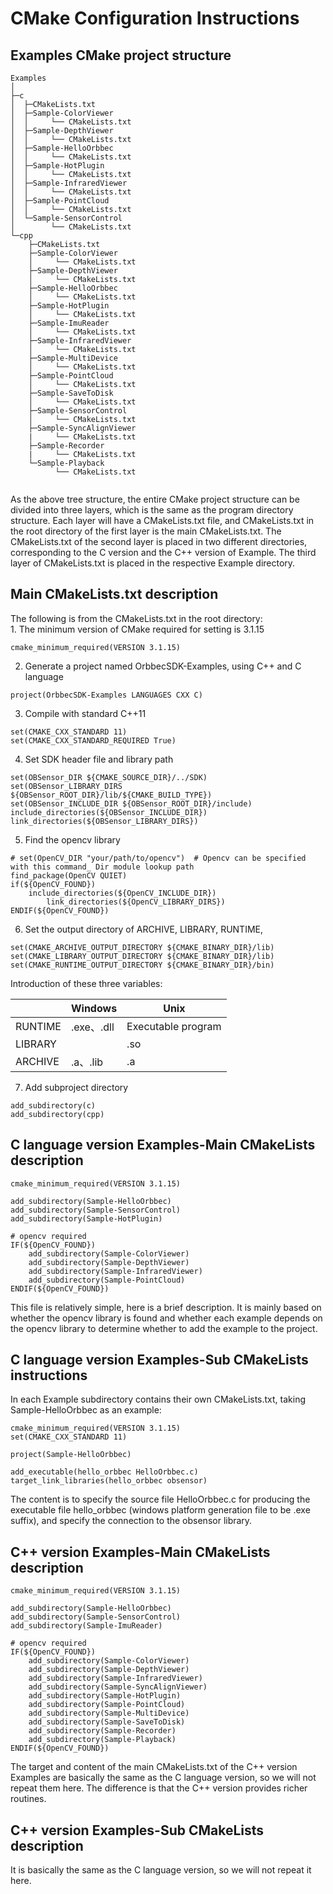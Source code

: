 # CMake Configuration Instructions
## Examples CMake project structure
```
Examples
│
├─c
│  ├─CMakeLists.txt
│  ├─Sample-ColorViewer
│  │     └── CMakeLists.txt
│  ├─Sample-DepthViewer
│  │     └── CMakeLists.txt
│  ├─Sample-HelloOrbbec
│  │     └── CMakeLists.txt
│  ├─Sample-HotPlugin
│  │     └── CMakeLists.txt
│  ├─Sample-InfraredViewer
│  │     └── CMakeLists.txt
│  ├─Sample-PointCloud
│  │     └── CMakeLists.txt
│  └─Sample-SensorControl
│        └── CMakeLists.txt
└─cpp
    ├─CMakeLists.txt
    ├─Sample-ColorViewer
    │     └── CMakeLists.txt
    ├─Sample-DepthViewer
    │     └── CMakeLists.txt
    ├─Sample-HelloOrbbec
    │     └── CMakeLists.txt
    ├─Sample-HotPlugin
    │     └── CMakeLists.txt
    ├─Sample-ImuReader
    │     └── CMakeLists.txt
    ├─Sample-InfraredViewer
    │     └── CMakeLists.txt
    ├─Sample-MultiDevice
    │     └── CMakeLists.txt
    ├─Sample-PointCloud
    │     └── CMakeLists.txt
    ├─Sample-SaveToDisk
    │     └── CMakeLists.txt
    ├─Sample-SensorControl
    │     └── CMakeLists.txt
    ├─Sample-SyncAlignViewer
    |     └── CMakeLists.txt 
    ├─Sample-Recorder
    |     └── CMakeLists.txt 
    └─Sample-Playback
          └── CMakeLists.txt 
          
```
As the above tree structure, the entire CMake project structure can be divided into three layers, which is the same as the program directory structure. Each layer will have a CMakeLists.txt file, and CMakeLists.txt in the root directory of the first layer is the main CMakeLists.txt. The CMakeLists.txt of the second layer is placed in two different directories, corresponding to the C version and the C++ version of Example. The third layer of CMakeLists.txt is placed in the respective Example directory.
## Main CMakeLists.txt description

The following is from the CMakeLists.txt in the root directory:<br />1. The minimum version of CMake required for setting is 3.1.15
```
cmake_minimum_required(VERSION 3.1.15)
```
2. Generate a project named OrbbecSDK-Examples, using C++ and C language
```
project(OrbbecSDK-Examples LANGUAGES CXX C)
```
3. Compile with standard C++11
```
set(CMAKE_CXX_STANDARD 11)
set(CMAKE_CXX_STANDARD_REQUIRED True)
```
4. Set SDK header file and library path
```
set(OBSensor_DIR ${CMAKE_SOURCE_DIR}/../SDK)
set(OBSensor_LIBRARY_DIRS ${OBSensor_ROOT_DIR}/lib/${CMAKE_BUILD_TYPE})
set(OBSensor_INCLUDE_DIR ${OBSensor_ROOT_DIR}/include)
include_directories(${OBSensor_INCLUDE_DIR})
link_directories(${OBSensor_LIBRARY_DIRS})
```
5. Find the opencv library
```
# set(OpenCV_DIR "your/path/to/opencv")  # Opencv can be specified with this command_ Dir module lookup path
find_package(OpenCV QUIET)
if(${OpenCV_FOUND})
   	include_directories(${OpenCV_INCLUDE_DIR})
 		link_directories(${OpenCV_LIBRARY_DIRS})
ENDIF(${OpenCV_FOUND})
```
6. Set the output directory of ARCHIVE, LIBRARY, RUNTIME,
```
set(CMAKE_ARCHIVE_OUTPUT_DIRECTORY ${CMAKE_BINARY_DIR}/lib)
set(CMAKE_LIBRARY_OUTPUT_DIRECTORY ${CMAKE_BINARY_DIR}/lib)
set(CMAKE_RUNTIME_OUTPUT_DIRECTORY ${CMAKE_BINARY_DIR}/bin)
```
Introduction of these three variables:

|  | Windows | Unix |
| --- | --- | --- |
| RUNTIME | .exe、.dll | Executable program |
| LIBRARY |  | .so |
| ARCHIVE | .a、.lib | .a |

7. Add subproject directory
```
add_subdirectory(c)
add_subdirectory(cpp)
```
## C language version Examples-Main CMakeLists description
```
cmake_minimum_required(VERSION 3.1.15)

add_subdirectory(Sample-HelloOrbbec)
add_subdirectory(Sample-SensorControl)
add_subdirectory(Sample-HotPlugin)

# opencv required
IF(${OpenCV_FOUND})
    add_subdirectory(Sample-ColorViewer)
    add_subdirectory(Sample-DepthViewer)
    add_subdirectory(Sample-InfraredViewer)
    add_subdirectory(Sample-PointCloud)
ENDIF(${OpenCV_FOUND})
```
This file is relatively simple, here is a brief description. It is mainly based on whether the opencv library is found and whether each example depends on the opencv library to determine whether to add the example to the project.
## C language version Examples-Sub CMakeLists instructions
In each Example subdirectory contains their own CMakeLists.txt, taking Sample-HelloOrbbec as an example:

```
cmake_minimum_required(VERSION 3.1.15)
set(CMAKE_CXX_STANDARD 11)

project(Sample-HelloOrbbec)

add_executable(hello_orbbec HelloOrbbec.c)
target_link_libraries(hello_orbbec obsensor)
```
The content is to specify the source file HelloOrbbec.c for producing the executable file hello_orbbec (windows platform generation file to be .exe suffix), and specify the connection to the obsensor library.

## C++ version Examples-Main CMakeLists description
```
cmake_minimum_required(VERSION 3.1.15)

add_subdirectory(Sample-HelloOrbbec)
add_subdirectory(Sample-SensorControl)
add_subdirectory(Sample-ImuReader)

# opencv required
IF(${OpenCV_FOUND})
    add_subdirectory(Sample-ColorViewer)
    add_subdirectory(Sample-DepthViewer)
    add_subdirectory(Sample-InfraredViewer)
    add_subdirectory(Sample-SyncAlignViewer)
    add_subdirectory(Sample-HotPlugin)
    add_subdirectory(Sample-PointCloud)
    add_subdirectory(Sample-MultiDevice)
    add_subdirectory(Sample-SaveToDisk)
    add_subdirectory(Sample-Recorder)
    add_subdirectory(Sample-Playback)
ENDIF(${OpenCV_FOUND})
```
The target and content of the main CMakeLists.txt of the C++ version Examples are basically the same as the C language version, so we will not repeat them here. The difference is that the C++ version provides richer routines.
## C++ version Examples-Sub CMakeLists description
It is basically the same as the C language version, so we will not repeat it here.
